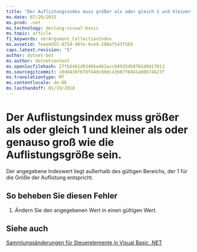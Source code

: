 ```yaml
---
title: "Der Auflistungsindex muss größer als oder gleich 1 und kleiner als oder genauso groß wie die Auflistungsgröße sein."
ms.date: 07/20/2015
ms.prod: .net
ms.technology: devlang-visual-basic
ms.topic: article
f1_keywords: vbrArgument_CollectionIndex
ms.assetid: feee4d55-0754-40fe-9ce9-288ef543f569
caps.latest.revision: "5"
author: dotnet-bot
ms.author: dotnetcontent
ms.openlocfilehash: 27fb5461d9346be462acc04935db0761d8417013
ms.sourcegitcommit: c0dd436f6f8f44dc80dc43b07f6841a00b74b23f
ms.translationtype: MT
ms.contentlocale: de-DE
ms.lasthandoff: 01/19/2018
---
```

# <a name="collection-index-must-be-in-the-range-1-to-the-size-of-the-collection"></a>Der Auflistungsindex muss größer als oder gleich 1 und kleiner als oder genauso groß wie die Auflistungsgröße sein.
Der angegebene Indexwert liegt außerhalb des gültigen Bereichs, der 1 für die Größe der Auflistung entspricht.  
  
## <a name="to-correct-this-error"></a>So beheben Sie diesen Fehler  
  
1.  Ändern Sie den angegebenen Wert in einen gültigen Wert.  
  
## <a name="see-also"></a>Siehe auch  
 [Sammlungsänderungen für Steuerelemente in Visual Basic .NET](http://msdn.microsoft.com/library/8eb5b458-8b39-4d79-9c97-2b29c527afa5)
